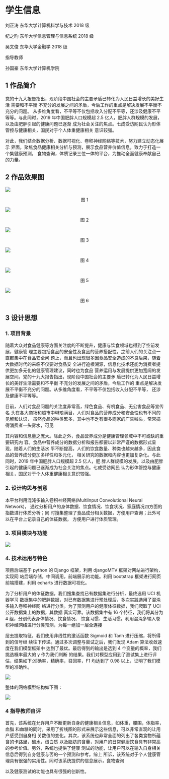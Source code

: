 # 学生信息 

刘正涛  东华大学计算机科学与技术 2018 级 

纪之昀  东华大学信息管理与信息系统  2018 级          

吴文俊  东华大学金融学  2018 级 

指导教师 

孙国豪  东华大学计算机学院

## 1   作品简介 

党的十九大报告指出，现阶段中国社会的主要矛盾已转化为人民日益增长的美好生活 需要和不平衡  不充分的发展之间的矛盾，今后工作的重点是解决发展不平衡不充分的问题。 从多维角度看，不平等不仅包括收入分配不平等，还涉及健康不平等等。与此同时，2019 年中国肥胖人口规模超 2.5 亿人，肥胖人群规模的发展，以及由肥胖引起的健康问题已逐渐 成为社会关注的焦点。七成受访网民认为形体管控与健康相关，国民对于个人体重健康相关 意识较强。

对此，我们结合数据分析、数据可视化、卷积神经网络等技术，努力建立动态化展示 界面，聚焦食品健康相关分析与预测，展示食品营养价值信息，致力于打造一个集健康预测， 食物查询，体质记录三位一体的平台，为推动全面健康奉献自己的力量。

## 2   作品效果图

![](https://github.com/June24-Wu/Project_in_DHU/blob/master/2021%20Computer%20Application%20Ability%20Competition/IMG/Picture_1.png)

<center> 图 1 </center>

![](https://github.com/June24-Wu/Project_in_DHU/blob/master/2021%20Computer%20Application%20Ability%20Competition/IMG/Picture_2.png)

<center> 图 2 </center>

![](https://github.com/June24-Wu/Project_in_DHU/blob/master/2021%20Computer%20Application%20Ability%20Competition/IMG/Picture_3.png)

<center> 图 3 </center>

![](https://github.com/June24-Wu/Project_in_DHU/blob/master/2021%20Computer%20Application%20Ability%20Competition/IMG/Picture_4.png)

<center> 图 4 </center>

![](https://github.com/June24-Wu/Project_in_DHU/blob/master/2021%20Computer%20Application%20Ability%20Competition/IMG/Picture_5.png)

<center> 图 5 </center>

![](https://github.com/June24-Wu/Project_in_DHU/blob/master/2021%20Computer%20Application%20Ability%20Competition/IMG/Picture_6.png)

<center> 图 6 </center>

## 3   设计思想

### 1. 项目背景

随着大众对食品健康等方面关注度的不断提升，健康与饮食领域也得到了空前发展，健康管 理主要包括食品的安全性及食品的营养搭配性，之前人们的关注点一直都集中在食品安全问 题上，而且也出现很多因食品安全造成的不良后果，随着大数据时代的来临不仅要对食品安 全进行追根溯源，信息化技术还能为消费者提供更加多元化的健康管理建议，同时也为食品 营养运用与发展提供更加宽阔的发展空间。党的十九大报告指出，现阶段中国社会的主要矛 盾已转化为人民日益增长的美好生活需要和不平衡  不充分的发展之间的矛盾，今后工作的 重点是解决发  展不平衡不充分的问题。从多维角度看，不平等不仅包括收入分配不平等， 还涉及健康不平等等。

目前，人们对食品问题的关注度非常高，绿色食品、有机食品、无公害食品等宣传名 头在各大商场和超市中琳琅满目，人们对食品的营养成分和安全性也有不同的见解和认识， 虽然食品的种类繁多，其中也不乏有很多商家的广告噱头，常常搞得消费者一头雾水，可见

其内容和信息量之庞大。除此之外，食品营养成分是健康管理领域中不可或缺的重要研究内 容。食品中营养成分的数据分析和报告都要以非常严谨的数据形式呈现，随着人们的生活水 平不断提高，人们的饮食数量、种类也越来越多，因此食品的营养成分更加多样性和多元化， 相关研究的数据和内容也更加复杂化。与此同时，2019 年中国肥胖人口规模超 2.5 亿人，肥 胖人群规模的发展，以及由肥胖引起的健康问题已逐渐成为社会关注的焦点。七成受访网民 认为形体管控与健康相关，国民对于个人体重健康相关意识较强。

### 2. 设计构思与创意 

本平台利用混沌多输入卷积神经网络(MultiInput Convolutional Neural Network)， 通过分析用户的身体数据、饮食情况、饮食状况、家庭情况四方面的指数进行体质分析；同 时搜集整理了食品成分相关数据，方便用户查询；此外可以在平台上记录自己的体征数据， 方便用户进行体质管理。

### 3. 项目模块与功能 

![](https://github.com/June24-Wu/Project_in_DHU/blob/master/2021%20Computer%20Application%20Ability%20Competition/IMG/Picture_7.png)

### 4. 技术运用与特色 

项目后端基于 python 的 Django 框架，利用 djangoMTV 框架对网站进行架构，实现网 站后端存储，中间调用，前端展示的功能。利用 bootstrap 框架进行网页前端搭建，利用 echarts 进行数据可视化。

为了分析用户的体征数据，我们搜集查找已有数据集进行分析，最终选用 UCI 机器学习 数据集中的肥胖数据，对已有数据集进行预处理后，多次实践选用了混沌多输入卷积神经网 络进行分类。为了预测用户的健康体征数据，我们爬取了 UCI 公开数据集上的数据，其数据 真实可靠。该数据集中有 16 个特征，我们将其分为 4 组，分别代表身体情况、饮食情况、 饮食习惯、生活习惯。利用混沌多输入卷积神经网络进行分类预测，为每一组加一层全连接

层去提取特征，我们使用非线性的激活函数 Sigmoid 和 Tanh 进行压缩，将所得到的信号继 续往下传递。通过多次调整与尝试之后，我们发现 Adam  算法收敛速度在我们模型框架中 达到了最优。最后得到的输出是选到 4 个变量的概率，我们挑选概率最大的 y 作为我们判断 的结果。我们对模型应用到了测试集上进行评估，结果如下:准确率，精确率，召回率，F1 均达到了 0.98 以上，证明了我们模型的准确性。

![](https://github.com/June24-Wu/Project_in_DHU/blob/master/2021%20Computer%20Application%20Ability%20Competition/IMG/Picture_8.png)

整体的网络模型结构如下图：

![](https://github.com/June24-Wu/Project_in_DHU/blob/master/2021%20Computer%20Application%20Ability%20Competition/IMG/Picture_9.png)

### 4   指导教师自评

首先，该系统在允许用户不断更新自身的健康相关信息，如体重，腰围，体脂率，血脂 和血糖的同时，采用了折线图的形式来展示这些信息，可以非常直观的让用户感受到自身相 关数值的变化。其次，该系统也非常全面的列出了各类食物所蕴含的卡路里，碳水，蛋白质 以及脂肪的含量，对用户的日常健康饮食具有非常高的参考价值。另外，系统也提供了健康 测试的功能，让用户可以在输入自身相关信息后得到自身健康与否的一个预测和参考。综上 所诉，该系统对于个人健康管理具有很强的实用性。同时该系统提供的信息展示，食物查询

以及健康测试的功能也具有很强的创新性。
